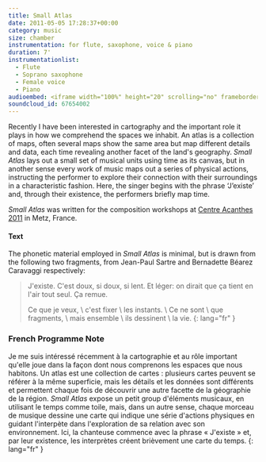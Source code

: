 ```yaml
---
title: Small Atlas
date: 2011-05-05 17:28:37+00:00
category: music
size: chamber
instrumentation: for flute, saxophone, voice & piano
duration: 7'
instrumentationlist:
  - Flute
  - Soprano saxophone
  - Female voice
  - Piano
audioembed: <iframe width="100%" height="20" scrolling="no" frameborder="no" src="https://w.soundcloud.com/player/?url=https%3A//api.soundcloud.com/tracks/67654002&amp;color=ff5500&amp;inverse=false&amp;auto_play=false&amp;show_user=true"></iframe>
soundcloud_id: 67654002
---
```

Recently I have been interested in cartography and the important role it plays in how we comprehend the spaces we inhabit. An atlas is a collection of maps, often several maps show the same area but map different details and data, each time revealing another facet of the land's geography. _Small Atlas_ lays out a small set of musical units using time as its canvas, but in another sense every work of music maps out a series of physical actions, instructing the performer to explore their connection with their surroundings in a characteristic fashion. Here, the singer begins with the phrase ‘J’existe’ and, through their existence, the performers briefly map time.

*Small Atlas* was written for the composition workshops at [Centre Acanthes 2011](http://www.acanthes.com/) in Metz, France.

#### Text

The phonetic material employed in *Small Atlas* is minimal, but is drawn from the following two fragments, from Jean-Paul Sartre and Bernadette Béarez Caravaggi respectively:

> J'existe. C'est doux, si doux, si lent. Et léger: on dirait que ça tient en l'air tout seul. Ça remue.
>
> Ce que je veux, \\
> c'est fixer \\
> les instants. \\
> Ce ne sont \\
> que fragments, \\
> mais ensemble \\
> ils dessinent \\
> la vie.
{: lang="fr" }

### French Programme Note

Je me suis intéressé récemment à la cartographie et au rôle important qu'elle joue dans la façon dont nous comprenons les espaces que nous habitons. Un atlas est une collection de cartes : plusieurs cartes peuvent se référer à la même superficie, mais les détails et les données sont différents et permettent chaque fois de découvrir une autre facette de la géographie de la région. _Small Atlas_ expose un petit group d'éléments musicaux, en utilisant le temps comme toile, mais, dans un autre sense, chaque morceau de musique dessine une carte qui indique une série d'actions physiques en guidant l'interpète dans l'exploration de sa relation avec son environnement. Ici, la chanteuse commence avec la phrase « J'existe » et, par leur existence, les interprètes créent brièvement une carte du temps.
{: lang="fr" }
